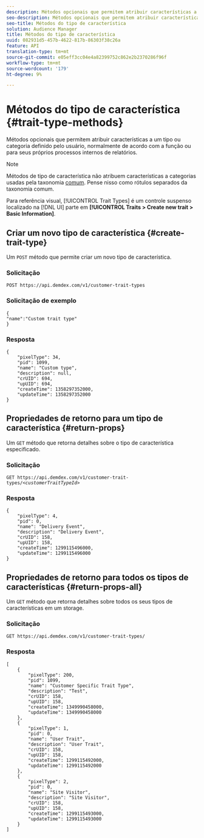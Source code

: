 ```yaml
---
description: Métodos opcionais que permitem atribuir características a um tipo ou categoria definido pelo usuário, normalmente de acordo com a função ou para seus próprios processos internos de relatórios.
seo-description: Métodos opcionais que permitem atribuir características a um tipo ou categoria definido pelo usuário, normalmente de acordo com a função ou para seus próprios processos internos de relatórios.
seo-title: Métodos do tipo de característica
solution: Audience Manager
title: Métodos do tipo de característica
uuid: 082931d5-457b-4622-817b-86303f38c26a
feature: API
translation-type: tm+mt
source-git-commit: e05eff3cc04e4a82399752c862e2b2370286f96f
workflow-type: tm+mt
source-wordcount: '179'
ht-degree: 9%

---
```



# Métodos do tipo de característica {#trait-type-methods}

Métodos opcionais que permitem atribuir características a um tipo ou categoria definido pelo usuário, normalmente de acordo com a função ou para seus próprios processos internos de relatórios.

<!-- c_rest_api_trait_types_intro.xml -->

>[!NOTE]
>
>Métodos de tipo de característica não atribuem características a categorias usadas pela taxonomia [comum](../../api/rest-api-main/aam-api-taxonomy.md#taxonomic-api-methods). Pense nisso como rótulos separados da taxonomia comum.

Para referência visual, [!UICONTROL Trait Types] é um controle suspenso localizado na [!DNL UI] parte em **[!UICONTROL Traits > Create new trait > Basic Information]**.

## Criar um novo tipo de característica {#create-trait-type}

Um `POST` método que permite criar um novo tipo de característica.

<!-- r_rest_api_create_trait_type.xml -->

### Solicitação

`POST https://api.demdex.com/v1/customer-trait-types`

### Solicitação de exemplo

```
{
"name":"Custom trait type"
}
```

### Resposta

```
{
    "pixelType": 34,
    "pid": 1099,
    "name": "Custom type",
    "description": null,
    "crUID": 694,
    "upUID": 694,
    "createTime": 1358297352000,
    "updateTime": 1358297352000
}
```

## Propriedades de retorno para um tipo de característica {#return-props}

Um `GET` método que retorna detalhes sobre o tipo de característica especificado.

<!-- r_rest_api_get_trait_type.xml -->

### Solicitação

`GET https://api.demdex.com/v1/customer-trait-types/`*`<customerTraitTypeId>`*

### Resposta

```
{
    "pixelType": 4,
    "pid": 0,
    "name": "Delivery Event",
    "description": "Delivery Event",
    "crUID": 158,
    "upUID": 158,
    "createTime": 1299115496000,
    "updateTime": 1299115496000
}
```

## Propriedades de retorno para todos os tipos de características {#return-props-all}

Um `GET` método que retorna detalhes sobre todos os seus tipos de características em um storage.

<!-- r_rest_api_get_trait_types.xml -->

### Solicitação

`GET https://api.demdex.com/v1/customer-trait-types/`

### Resposta

```
[
    {
        "pixelType": 200,
        "pid": 1099,
        "name": "Customer Specific Trait Type",
        "description": "Test",
        "crUID": 158,
        "upUID": 158,
        "createTime": 1349990458000,
        "updateTime": 1349990458000
    },
    {
        "pixelType": 1,
        "pid": 0,
        "name": "User Trait",
        "description": "User Trait",
        "crUID": 158,
        "upUID": 158,
        "createTime": 1299115492000,
        "updateTime": 1299115492000
    },
    {
        "pixelType": 2,
        "pid": 0,
        "name": "Site Visitor",
        "description": "Site Visitor",
        "crUID": 158,
        "upUID": 158,
        "createTime": 1299115493000,
        "updateTime": 1299115493000
    }
]
```
